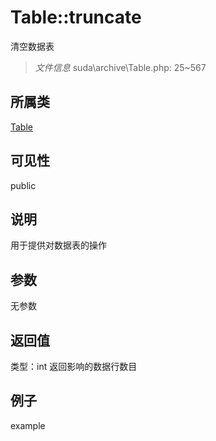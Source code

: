 # Table::truncate
清空数据表
> *文件信息* suda\archive\Table.php: 25~567
## 所属类 

[Table](../Table.md)

## 可见性

  public  
## 说明


用于提供对数据表的操作

## 参数

无参数
## 返回值
 
类型：int
 返回影响的数据行数目
## 例子

example